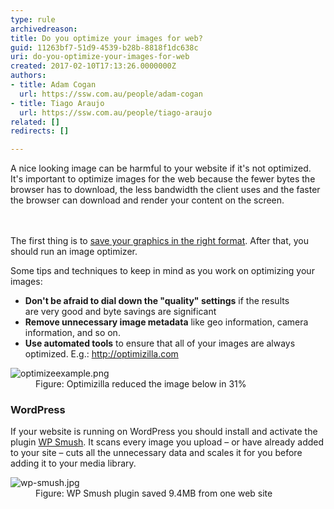 ```yaml
---
type: rule
archivedreason: 
title: Do you optimize your images for web?
guid: 11263bf7-51d9-4539-b28b-8818f1dc638c
uri: do-you-optimize-your-images-for-web
created: 2017-02-10T17:13:26.0000000Z
authors:
- title: Adam Cogan
  url: https://ssw.com.au/people/adam-cogan
- title: Tiago Araujo
  url: https://ssw.com.au/people/tiago-araujo
related: []
redirects: []

---
```



A nice looking image can be harmful to your website if it's not optimized. It's important to optimize images for the web because the fewer bytes the browser has to download, the less bandwidth the client uses&#160;and the faster the browser can download and render your content on the screen.​<br>
<br><excerpt class='endintro'></excerpt><br>
<p>The first&#160;thing is to <a href="/_layouts/15/FIXUPREDIRECT.ASPX?WebId=3dfc0e07-e23a-4cbb-aac2-e778b71166a2&amp;TermSetId=07da3ddf-0924-4cd2-a6d4-a4809ae20160&amp;TermId=b31a3b62-54d2-4726-a246-5f6d01766eb4">save your graphics in the right format</a>. After that, you should run an image optimizer.&#160;<br></p><p>Some tips and techniques to keep in mind as you work on optimizing your images&#58;<br></p><ul><li> 
      <b style="background-color&#58;initial;">Don't be afraid to dial down the &quot;quality&quot; settings</b><span style="background-color&#58;initial;"> if the results are&#160;very good and byte savings are significant</span><br></li><li>
      <b>Remove unnecessary image metadata</b>&#160;like&#160;geo information, camera information, and so on.&#160;<br></li><li> 
      <b>Use</b><b> automated tools</b> to&#160;ensure that all of your images are always optimized. E.g.&#58; <a href="http&#58;//optimizilla.com/" target="_blank">http&#58;//optimizilla.com​ </a> 

   </li></ul><dl class="image"><dt> <img src="/PublishingImages/optimizeexample.png" alt="optimizeexample.png" /> </dt><dd>Figure&#58; Optimizilla reduced the image below in 31%<br></dd></dl> 
<h3 class="ssw15-rteElement-H3">WordPress <br></h3><p>If your website is running on WordPress you should install and activate the plugin <a href="https&#58;//wordpress.org/plugins/wp-smushit/" target="_blank">WP Smush</a>. It scans every image you upload – or have already added to your site – cuts all the unnecessary data and scales it for you before adding it to your media library. <br></p><dl class="image"><dt> <img src="/PublishingImages/wp-smush.jpg" alt="wp-smush.jpg" /> <br>
   </dt><dd>Figure&#58; WP Smush plugin saved 9.4MB from one web site</dd></dl>


